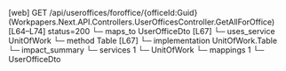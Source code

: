[web] GET /api/useroffices/foroffice/{officeId:Guid}  (Workpapers.Next.API.Controllers.UserOfficesController.GetAllForOffice)  [L64–L74] status=200
  └─ maps_to UserOfficeDto [L67]
  └─ uses_service UnitOfWork
    └─ method Table [L67]
      └─ implementation UnitOfWork.Table
  └─ impact_summary
    └─ services 1
      └─ UnitOfWork
    └─ mappings 1
      └─ UserOfficeDto

